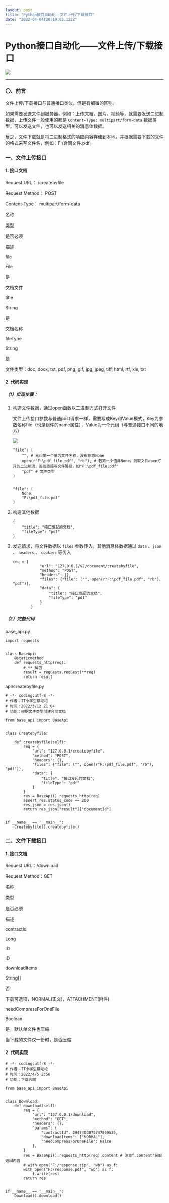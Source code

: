```yaml
---
layout: post
title: "Python接口自动化——文件上传/下载接口"
date: "2022-04-04T20:19:02.122Z"
---
```

Python接口自动化——文件上传/下载接口
======================

![](https://caituotuo.top/my-img/202203271848019.png)

* * *

### 〇、前言

文件上传/下载接口与普通接口类似，但是有细微的区别。

如果需要发送文件到服务器，例如：上传文档、图片、视频等，就需要发送二进制数据，上传文件一般使用的都是 `Content-Type: multipart/form-data` 数据类型，可以发送文件，也可以发送相关的消息体数据。

反之，文件下载就是将二进制格式的响应内容存储到本地，并根据需要下载的文件的格式来写文件名，例如：F:/合同文件.pdf。

### 一、文件上传接口

#### 1\. 接口文档

Request URL： /createbyfile

Request Method： POST

Content-Type： multipart/form-data

名称

类型

是否必须

描述

file

File

是

文档文件

title

String

是

文档名称

fileType

String

是

文件类型：doc, docx, txt, pdf, png, gif, jpg, jpeg, tiff, html, rtf, xls, txt

#### 2\. 代码实现

##### （1）实现步骤：

1.  构造文件数据，通过open函数以二进制方式打开文件
    
    文件上传接口参数与普通post请求一样，需要写成Key和Value模式，Key为参数名称file（也是组件的name属性），Value为一个元组（与普通接口不同的地方）
    
    ![](https://caituotuo.top/my-img/202204050342630.png)
    
        "file": (
            "", # 元组第一个值为文件名称，没有则取None
            open(r"F:\pdf_file.pdf", "rb"), # 若第一个值非None，则取文件open打开的二进制流，否则直接写文件路径，如"F:\pdf_file.pdf"
            "pdf" # 文件类型
        )
        
    
        "file": (
            None,
            "F:\pdf_file.pdf"
        )
        
    
2.  构造其他数据
    
        {
            "title": "接口发起的文档",
            "fileType": "pdf"
        }
        
    
3.  发送请求，将文件数据以 `files` 参数传入，其他消息体数据通过 `data` 、`json` 、 `headers` 、 `cookies` 等传入
    
        req = {
                    "url": "127.0.0.1/v2/document/createbyfile",
                    "method": "POST",
                    "headers": {},
                    "files": {"file": ("", open(r"F:\pdf_file.pdf", "rb"), "pdf")},
                    "data": {
                        "title": "接口发起的文档",
                        "fileType": "pdf"
                    }
                }
        
    

##### （2）完整代码

base\_api.py

    import requests
    
    
    class BaseApi:
        @staticmethod
        def requests_http(req):
            # ** 解包
            result = requests.request(**req)
            return result
    

api/createbyfile.py

    # -*- coding:utf-8 -*-
    # 作者：IT小学生蔡坨坨
    # 时间：2022/3/12 21:04
    # 功能：根据文件类型创建合同文档
    
    from base_api import BaseApi
    
    
    class Createbyfile:
    
        def createbyfile(self):
            req = {
                "url": "127.0.0.1/createbyfile",
                "method": "POST",
                "headers": {},
                "files": {"file": ("", open(r"F:\pdf_file.pdf", "rb"), "pdf")},
                "data": {
                    "title": "接口发起的文档",
                    "fileType": "pdf"
                }
            }
            res = BaseApi().requests_http(req)
            assert res.status_code == 200
            res_json = res.json()
            return res_json["result"]["documentId"]
    
    
    if __name__ == '__main__':
        Createbyfile().createbyfile()
    

### 二、文件下载接口

#### 1\. 接口文档

Request URL：/download

Request Method：GET

名称

类型

是否必须

描述

contractId

Long

ID

ID

downloadItems

String\[\]

否

下载可选项，NORMAL(正文)，ATTACHMENT(附件)

needCompressForOneFile

Boolean

是，默认单文件也压缩

当下载的文件仅一份时，是否压缩

#### 2\. 代码实现

    # -*- coding:utf-8 -*-
    # 作者：IT小学生蔡坨坨
    # 时间：2022/4/5 2:56
    # 功能：下载合同
    
    from base_api import BaseApi
    
    
    class Download:
        def download(self):
            req = {
                "url": "127.0.0.1/download",
                "method": "GET",
                "headers": {},
                "params": {
                    "contractId": 2947403075747869536,
                    "downloadItems": ["NORMAL"],
                    "needCompressForOneFile": False
                },
            }
            res = BaseApi().requests_http(req).content # 注意“.content"获取返回内容
            # with open("F:/response.zip", "wb") as f:
            with open("F:/response.pdf", "wb") as f:
                f.write(res)
            return res
    
    
    if __name__ == '__main__':
        Download().download()